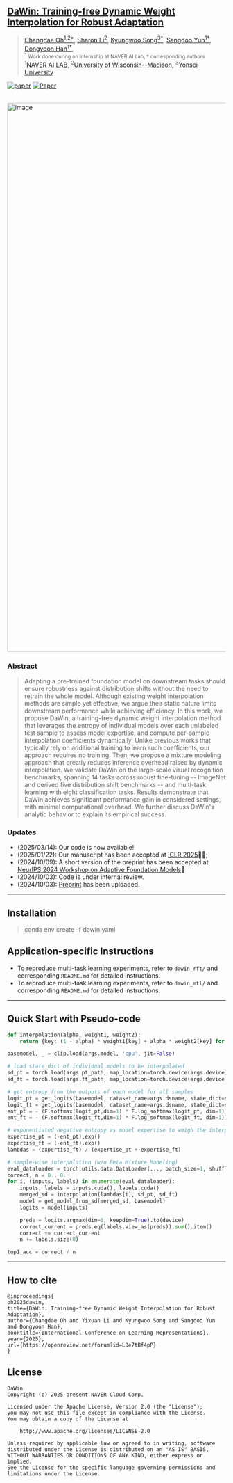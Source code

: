 ## [DaWin: Training-free Dynamic Weight Interpolation for Robust Adaptation](https://arxiv.org/abs/2410.03782)

> [Changdae Oh<sup>1,2*](https://changdaeoh.github.io/), [Sharon Li<sup>2](https://pages.cs.wisc.edu/~sharonli/), [Kyungwoo Song<sup>3&dagger;](https://gtshs2.github.io/), [Sangdoo Yun<sup>1&dagger;](https://sangdooyun.github.io/), [Dongyoon Han<sup>1&dagger;](https://dongyoonhan.github.io/), <br>
> <sup> <sup>*</sup> Work done during an internship at NAVER AI Lab, &dagger; corresponding authors </sup> <br>
> <sup>1</sup>[NAVER AI LAB](https://naver-career.gitbook.io/en/teams/clova-cic/ai-lab), <sup>2</sup>[University of Wisconsin--Madison](https://www.wisc.edu/), <sup>3</sup>[Yonsei University](https://www.yonsei.ac.kr/en_sc/index.jsp)


[![paper](https://img.shields.io/badge/arXiv-Paper-red.svg)](https://arxiv.org/abs/2410.03782)
[![Paper](https://img.shields.io/badge/Paper-ICLR_2025-blue)](https://openreview.net/forum?id=L8e7tBf4pP)

<br>

<img width="1262" alt="image" src="https://github.com/user-attachments/assets/c29d8d71-5986-43cf-8dca-a978384bdafe">


### Abstract
>Adapting a pre-trained foundation model on downstream tasks should ensure robustness against distribution shifts without the need to retrain the whole model. Although existing weight interpolation methods are simple yet effective, we argue their static nature limits downstream performance while achieving efficiency. In this work, we propose DaWin, a training-free dynamic weight interpolation method that leverages the entropy of individual models over each unlabeled test sample to assess model expertise, and compute per-sample interpolation coefficients dynamically. Unlike previous works that typically rely on additional training to learn such coefficients, our approach requires no training. Then, we propose a mixture modeling approach that greatly reduces inference overhead raised by dynamic interpolation. We validate DaWin on the large-scale visual recognition benchmarks, spanning 14 tasks across robust fine-tuning -- ImageNet and derived five distribution shift benchmarks -- and multi-task learning with eight classification tasks. Results demonstrate that DaWin achieves significant performance gain in considered settings, with minimal computational overhead. We further discuss DaWin's analytic behavior to explain its empirical success.


### Updates
* (2025/03/14): Our code is now available! 
* (2025/01/22): Our manuscript has been accepted at [ICLR 2025](https://iclr.cc/)🎉🎉; 
* (2024/10/09): A short version of the preprint has been accepted at [NeurIPS 2024 Workshop on Adaptive Foundation Models](https://adaptive-foundation-models.org/)🎉
* (2024/10/03): Code is under internal review.
* (2024/10/03): [Preprint](https://arxiv.org/abs/2410.03782) has been uploaded.

---

## Installation
> conda env create -f dawin.yaml 

## Application-specific Instructions
* To reproduce multi-task learning experiments, refer to `dawin_rft/` and corresponding `README.md` for detailed instructions.
* To reproduce multi-task learning experiments, refer to `dawin_mtl/` and corresponding `README.md` for detailed instructions.

---

## Quick Start with Pseudo-code
```python
def interpolation(alpha, weight1, weight2):
    return {key: (1 - alpha) * weight1[key] + alpha * weight2[key] for key in weight1.keys()}

basemodel, _ = clip.load(args.model, 'cpu', jit=False)

# load state_dict of individual models to be interpolated 
sd_pt = torch.load(args.pt_path, map_location=torch.device(args.device))
sd_ft = torch.load(args.ft_path, map_location=torch.device(args.device))

# get entropy from the outputs of each model for all samples
logit_pt = get_logits(basemodel, dataset_name=args.dsname, state_dict=sd_pt)
logit_ft = get_logits(basemodel, dataset_name=args.dsname, state_dict=sd_ft)
ent_pt = - (F.softmax(logit_pt,dim=1) * F.log_softmax(logit_pt, dim=1)).sum(dim=1)
ent_ft = - (F.softmax(logit_ft,dim=1) * F.log_softmax(logit_ft, dim=1)).sum(dim=1)

# exponentiated negative entropy as model expertise to weigh the interpolation
expertise_pt = (-ent_pt).exp()
expertise_ft = (-ent_ft).exp()
lambdas = (expertise_ft) / (expertise_pt + expertise_ft)

# sample-wise interpolation (w/o Beta Mixture Modeling)
eval_dataloader = torch.utils.data.DataLoader(..., batch_size=1, shuffle=False)
correct, n = 0., 0.
for i, (inputs, labels) in enumerate(eval_dataloader):
    inputs, labels = inputs.cuda(), labels.cuda()
    merged_sd = interpolation(lambdas[i], sd_pt, sd_ft)
    model = get_model_from_sd(merged_sd, basemodel)
    logits = model(inputs)

    preds = logits.argmax(dim=1, keepdim=True).to(device)
    correct_current = preds.eq(labels.view_as(preds)).sum().item()
    correct += correct_current
    n += labels.size(0)

top1_acc = correct / n
```

---

## How to cite
```
@inproceedings{
oh2025dawin,
title={DaWin: Training-free Dynamic Weight Interpolation for Robust Adaptation},
author={Changdae Oh and Yixuan Li and Kyungwoo Song and Sangdoo Yun and Dongyoon Han},
booktitle={International Conference on Learning Representations},
year={2025},
url={https://openreview.net/forum?id=L8e7tBf4pP}
}
```

## License
```
DaWin
Copyright (c) 2025-present NAVER Cloud Corp.

Licensed under the Apache License, Version 2.0 (the "License");
you may not use this file except in compliance with the License.
You may obtain a copy of the License at

    http://www.apache.org/licenses/LICENSE-2.0

Unless required by applicable law or agreed to in writing, software
distributed under the License is distributed on an "AS IS" BASIS,
WITHOUT WARRANTIES OR CONDITIONS OF ANY KIND, either express or implied.
See the License for the specific language governing permissions and
limitations under the License.
```
